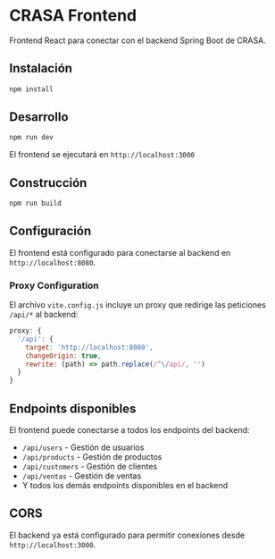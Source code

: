 # CRASA Frontend

Frontend React para conectar con el backend Spring Boot de CRASA.

## Instalación

```bash
npm install
```

## Desarrollo

```bash
npm run dev
```

El frontend se ejecutará en `http://localhost:3000`

## Construcción

```bash
npm run build
```

## Configuración

El frontend está configurado para conectarse al backend en `http://localhost:8080`.

### Proxy Configuration

El archivo `vite.config.js` incluye un proxy que redirige las peticiones `/api/*` al backend:

```javascript
proxy: {
  '/api': {
    target: 'http://localhost:8080',
    changeOrigin: true,
    rewrite: (path) => path.replace(/^\/api/, '')
  }
}
```

## Endpoints disponibles

El frontend puede conectarse a todos los endpoints del backend:

- `/api/users` - Gestión de usuarios
- `/api/products` - Gestión de productos
- `/api/customers` - Gestión de clientes
- `/api/ventas` - Gestión de ventas
- Y todos los demás endpoints disponibles en el backend

## CORS

El backend ya está configurado para permitir conexiones desde `http://localhost:3000`. 